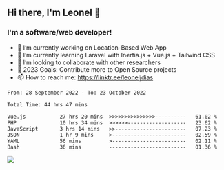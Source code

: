 ## Hi there, I'm Leonel 👋

### I'm a software/web developer!
- 🔭 I’m currently working on Location-Based Web App
- 🌱 I’m currently learning Laravel with Inertia.js + Vue.js + Tailwind CSS
- 👯 I’m looking to collaborate with other researchers
- 🥅 2023 Goals: Contribute more to Open Source projects
- 📫 How to reach me: https://linktr.ee/leoneljdias

<!--START_SECTION:waka-->

```text
From: 28 September 2022 - To: 23 October 2022

Total Time: 44 hrs 47 mins

Vue.js           27 hrs 20 mins  >>>>>>>>>>>>>>>----------   61.02 %
PHP              10 hrs 34 mins  >>>>>>-------------------   23.62 %
JavaScript       3 hrs 14 mins   >>-----------------------   07.23 %
JSON             1 hr 9 mins     >------------------------   02.59 %
YAML             56 mins         >------------------------   02.11 %
Bash             36 mins         -------------------------   01.36 %
```

<!--END_SECTION:waka-->

![](https://komarev.com/ghpvc/?username=leoneljdias&color=blue&style=flat-square)
